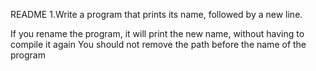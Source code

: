 README
1.Write a program that prints its name, followed by a new line.

If you rename the program, it will print the new name, without having to compile it again
You should not remove the path before the name of the program
